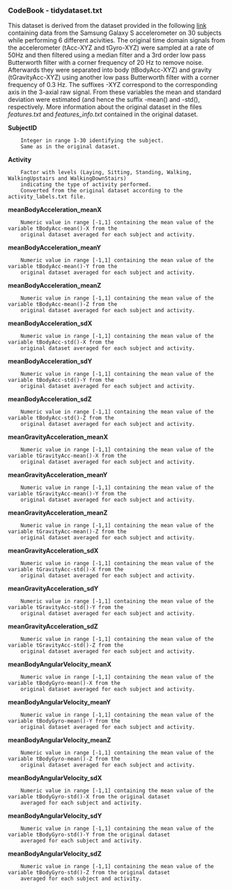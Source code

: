 ### CodeBook - tidydataset.txt

This dataset is derived from the dataset provided in the following [link](https://d396qusza40orc.cloudfront.net/getdata%2Fprojectfiles%2FUCI%20HAR%20Dataset.zip)
containing data from the Samsung Galaxy S accelerometer on 30 subjects while performing 6 different acivities.
The original time domain signals from the accelerometer (tAcc-XYZ and tGyro-XYZ) were sampled at a rate of 50Hz and then filtered using a median filter and a 3rd order 
low pass Butterworth filter with a corner frequency of 20 Hz to remove noise. Afterwards they were separated into body (tBodyAcc-XYZ) and gravity (tGravityAcc-XYZ)
using another low pass Butterworth filter with a corner frequency of 0.3 Hz. The suffixes -XYZ correspond to the corresponding 
axis in the 3-axial raw signal. From these variables the mean and standard deviation were estimated (and hence the suffix
-mean() and -std(), respectively.
More information about the original dataset in the files _features.txt_ and _features_info.txt_ contained in the original dataset.

__SubjectID__

        Integer in range 1-30 identifying the subject.
        Same as in the original dataset.
        
__Activity__

        Factor with levels (Laying, Sitting, Standing, Walking, WalkingUpstairs and WalkingDownStairs) 
        indicating the type of activity performed.
        Converted from the original dataset according to the activity_labels.txt file.
        
__meanBodyAcceleration_meanX__

        Numeric value in range [-1,1] containing the mean value of the variable tBodyAcc-mean()-X from the 
        original dataset averaged for each subject and activity.
        
__meanBodyAcceleration_meanY__

        Numeric value in range [-1,1] containing the mean value of the variable tBodyAcc-mean()-Y from the 
        original dataset averaged for each subject and activity.
      
__meanBodyAcceleration_meanZ__

        Numeric value in range [-1,1] containing the mean value of the variable tBodyAcc-mean()-Z from the 
        original dataset averaged for each subject and activity.
        
__meanBodyAcceleration_sdX__

        Numeric value in range [-1,1] containing the mean value of the variable tBodyAcc-std()-X from the 
        original dataset averaged for each subject and activity.
        
__meanBodyAcceleration_sdY__

        Numeric value in range [-1,1] containing the mean value of the variable tBodyAcc-std()-Y from the 
        original dataset averaged for each subject and activity.
      
__meanBodyAcceleration_sdZ__

        Numeric value in range [-1,1] containing the mean value of the variable tBodyAcc-std()-Z from the 
        original dataset averaged for each subject and activity.
        
__meanGravityAcceleration_meanX__

        Numeric value in range [-1,1] containing the mean value of the variable tGravityAcc-mean()-X from the 
        original dataset averaged for each subject and activity.
        
__meanGravityAcceleration_meanY__

        Numeric value in range [-1,1] containing the mean value of the variable tGravityAcc-mean()-Y from the 
        original dataset averaged for each subject and activity.
      
__meanGravityAcceleration_meanZ__

        Numeric value in range [-1,1] containing the mean value of the variable tGravityAcc-mean()-Z from the 
        original dataset averaged for each subject and activity.
        
__meanGravityAcceleration_sdX__

        Numeric value in range [-1,1] containing the mean value of the variable tGravityAcc-std()-X from the 
        original dataset averaged for each subject and activity.
        
__meanGravityAcceleration_sdY__

        Numeric value in range [-1,1] containing the mean value of the variable tGravityAcc-std()-Y from the 
        original dataset averaged for each subject and activity.
      
__meanGravityAcceleration_sdZ__

        Numeric value in range [-1,1] containing the mean value of the variable tGravityAcc-std()-Z from the 
        original dataset averaged for each subject and activity.
        
__meanBodyAngularVelocity_meanX__

        Numeric value in range [-1,1] containing the mean value of the variable tBodyGyro-mean()-X from the 
        original dataset averaged for each subject and activity.
        
__meanBodyAngularVelocity_meanY__

        Numeric value in range [-1,1] containing the mean value of the variable tBodyGyro-mean()-Y from the 
        original dataset averaged for each subject and activity.
      
__meanBodyAngularVelocity_meanZ__

        Numeric value in range [-1,1] containing the mean value of the variable tBodyGyro-mean()-Z from the 
        original dataset averaged for each subject and activity.
        
__meanBodyAngularVelocity_sdX__

        Numeric value in range [-1,1] containing the mean value of the variable tBodyGyro-std()-X from the original dataset
        averaged for each subject and activity.
        
__meanBodyAngularVelocity_sdY__

        Numeric value in range [-1,1] containing the mean value of the variable tBodyGyro-std()-Y from the original dataset
        averaged for each subject and activity.
      
__meanBodyAngularVelocity_sdZ__

        Numeric value in range [-1,1] containing the mean value of the variable tBodyGyro-std()-Z from the original dataset
        averaged for each subject and activity.
                
